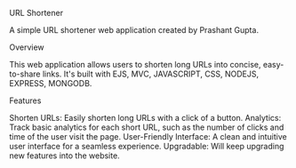 URL Shortener

A simple URL shortener web application created by Prashant Gupta.

Overview

This web application allows users to shorten long URLs into concise, easy-to-share links. It's built with EJS, MVC, JAVASCRIPT, CSS, NODEJS, EXPRESS, MONGODB.

Features

Shorten URLs: Easily shorten long URLs with a click of a button.
Analytics: Track basic analytics for each short URL, such as the number of clicks and time of the user visit the page.
User-Friendly Interface: A clean and intuitive user interface for a seamless experience.
Upgradable: Will keep upgrading new features into the website.
